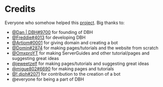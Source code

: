 # Credits

Everyone who somehow helped this [project](https://help.dbh.wtf). Big thanks to:
* [@Dan | DBH#9700](https://discord.com/users/137624084572798976) for founding of DBH
* [@Freddie#4013](https://discord.com/users/193782837604909056) for developing DBH
* [@Artiom#0001](https://discord.com/users/918137699842555964) for giving domain and creating a bot
* [@Domin#2874](https://discord.com/users/418306434317680641) for making pages/tutorials and the website from scratch
* [@OmxproYT](https://discord.com/users/248470317540966443) for making ServerGuides and other tutorial/pages and suggesting great ideas
* [@jeweetzelf](https://discord.com/users/695580369281482842) for making pages/tutorials and suggesting great ideas
* [@migue802#6690](https://discord.com/users/337182695723630593) for making pages and tutorials
* [@! djoh#2071](https://discord.com/users/419892040726347776) for contribution to the creation of a bot
* @everyone for being a part of DBH
